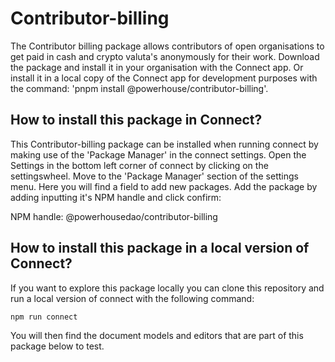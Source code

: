 # Contributor-billing
The Contributor billing package allows contributors of open organisations to get paid in cash and crypto valuta's anonymously for their work. Download the package and install it in your organisation with the Connect app. Or install it in a local copy of the Connect app for development purposes with the command: 'pnpm install @powerhouse/contributor-billing'.

## How to install this package in Connect?

This Contributor-billing package can be installed when running connect by making use of the 'Package Manager' in the connect settings. 
Open the Settings in the bottom left corner of connect by clicking on the settingswheel. Move to the 'Package Manager' section of the settings menu. 
Here you will find a field to add new packages. Add the package by adding inputting it's NPM handle and click confirm: 

NPM handle: @powerhousedao/contributor-billing

## How to install this package in a local version of Connect?

If you want to explore this package locally you can clone this repository and run a local version of connect with the following command: 

```bash
npm run connect
```

You will then find the document models and editors that are part of this package below to test. 
